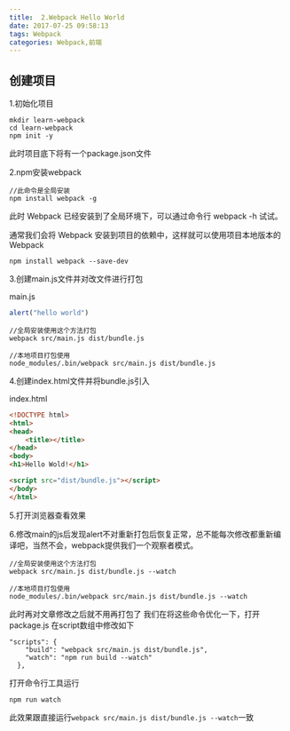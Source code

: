 ```yaml
---
title:  2.Webpack Hello World
date: 2017-07-25 09:58:13
tags: Webpack
categories: Webpack,前端
---
```



## 创建项目

1.初始化项目

```
mkdir learn-webpack
cd learn-webpack
npm init -y
```
此时项目底下将有一个package.json文件   

2.npm安装webpack

```
//此命令是全局安装 
npm install webpack -g

```
此时 Webpack 已经安装到了全局环境下，可以通过命令行 webpack -h 试试。

通常我们会将 Webpack 安装到项目的依赖中，这样就可以使用项目本地版本的 Webpack

```
npm install webpack --save-dev

```

3.创建main.js文件并对改文件进行打包

main.js

```js
alert("hello world")

```

```
//全局安装使用这个方法打包
webpack src/main.js dist/bundle.js

//本地项目打包使用
node_modules/.bin/webpack src/main.js dist/bundle.js

```

4.创建index.html文件并将bundle.js引入

index.html   

```html
<!DOCTYPE html>
<html>
<head>
	<title></title>
</head>
<body>
<h1>Hello Wold!</h1>

<script src="dist/bundle.js"></script>
</body>
</html>

```

5.打开浏览器查看效果   

6.修改main的js后发现alert不对重新打包后恢复正常，总不能每次修改都重新编译吧，当然不会，webpack提供我们一个观察者模式。   

```
//全局安装使用这个方法打包
webpack src/main.js dist/bundle.js --watch

//本地项目打包使用
node_modules/.bin/webpack src/main.js dist/bundle.js --watch
```
此时再对文章修改之后就不用再打包了
我们在将这些命令优化一下，打开package.js
在script数组中修改如下

```
"scripts": {
    "build": "webpack src/main.js dist/bundle.js",
    "watch": "npm run build --watch"
  },
```
打开命令行工具运行
```
npm run watch
```
此效果跟直接运行`webpack src/main.js dist/bundle.js --watch`一致


 







